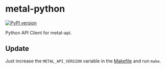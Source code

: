 # metal-python

[![PyPI version](https://badge.fury.io/py/metal-python.svg)](https://badge.fury.io/py/metal-python)

Python API Client for metal-api.

## Update

Just increase the `METAL_API_VERSION` variable in the [Makefile](Makefile) and run `make`.